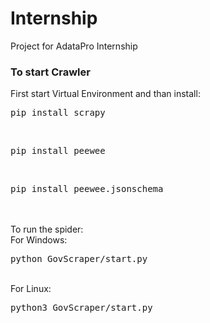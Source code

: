 # Internship
Project for AdataPro Internship

<h3>To start Crawler</h3>
First start Virtual Environment and than install:</br>
<pre>pip install scrapy</pre></br>
<pre>pip install peewee</pre></br>
<pre>pip install peewee.jsonschema</pre></br>
</br>
To run the spider:</br>
For Windows:</br>
<pre>python GovScraper/start.py</pre></br>
For Linux:</br>
<pre>python3 GovScraper/start.py</pre></br>